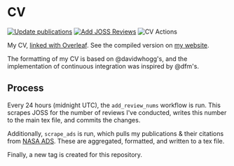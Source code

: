 # CV
[![Update publications](https://github.com/arjunsavel/CV/actions/workflows/update_pubs.yml/badge.svg)](https://github.com/arjunsavel/CV/actions/workflows/update_pubs.yml) [![Add JOSS Reviews](https://github.com/arjunsavel/CV/actions/workflows/add_review_nums.yml/badge.svg)](https://github.com/arjunsavel/CV/actions/workflows/add_review_nums.yml) ![CV Actions](https://api.meercode.io/badge/arjunsavel/CV?type=ci-score&lastDay=14)

My CV, [linked with Overleaf](https://www.overleaf.com/). See the compiled version on [my website](https://arjunsavel.github.io/).

The formatting of my CV is based on @davidwhogg's, and the implementation of continuous integration was inspired by @dfm's.

## Process
Every 24 hours (midnight UTC), the `add_review_nums` workflow is run. This scrapes JOSS for the number of reviews I've conducted, writes this number to the main tex file, and commits the changes. 

Additionally, `scrape_ads` is run, which pulls my publications & their citations from [NASA ADS](https://ui.adsabs.harvard.edu/). These are aggregated, formatted, and written to a tex file. 

Finally, a new tag is created for this repository.
